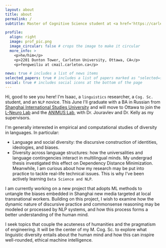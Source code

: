 ```yaml
---
layout: about
title: about
permalink: /
subtitle: Master of Cognitive Science student at <a href='https://carleton.ca/cognitivescience/'>Carleton U</a>

profile:
  align: right
  image: prof_pic.png
  image_circular: false # crops the image to make it circular
  more_info: >
    <p>he/him</p>
    <p>2201 Dunton Tower, Carleton University, Ottawa, CA</p>
    <p>fengweiliu at cmail.carleton.ca</p>

news: true # includes a list of news items
selected_papers: true # includes a list of papers marked as "selected={true}"
social: true # includes social icons at the bottom of the page
---
```


Hi, good to see you here! I'm Isaac, a `linguistics` researcher, a `Cog. Sc.` student, and an `NLP` novice. This June I'll graduate with a BA in Russian from [Shanghai International Studies University](https://en.shisu.edu.cn/) and will move to Ottawa to join the [L-Neuro Lab](https://www.olessiajouravlev.com/) and the [ANIMUS Lab](https://carleton.ca/animus/), with Dr. Jouravlev and Dr. Kelly as my supervisors.

I'm generally interested in empirical and computational studies of diversity in languages. In particular:
* Language and social diversity: the discursive construction of identities, ideologies, and biases.
* Diversity across language structures: how the universalities and language contingencies interact in multilingual minds. My undergrad thesis investigated this effect on Dependency Distance Minimization.
Meanwhile, I am curious about how my research may be put into practice to tackle real-life technical issues. This is why I've been actively learning `Data Science and NLP`.

I am currently working on a new project that adopts ML methods to untangle the biases embedded in Shanghai new media targeted at local transnational workers. Building on this project, I wish to examine how the dynamic nature of discursive practice and commonsense reasoning may be modeled or processed by NLP systems, and how this process forms a better understanding of the human mind.

I seek topics that couple the acuteness of humanities and the pragmatism of engineering. It will be the center of my M. Cog. Sc. to explore what linguistic diversity entails about the human mind and how this can inspire well-rounded, ethical machine intelligence.